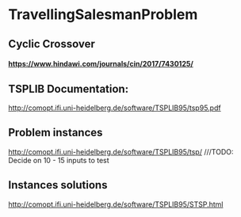 # TravellingSalesmanProblem

## Cyclic Crossover
#### https://www.hindawi.com/journals/cin/2017/7430125/

## TSPLIB Documentation:
http://comopt.ifi.uni-heidelberg.de/software/TSPLIB95/tsp95.pdf

## Problem instances
http://comopt.ifi.uni-heidelberg.de/software/TSPLIB95/tsp/
///TODO: Decide on 10 - 15 inputs to test

## Instances solutions

http://comopt.ifi.uni-heidelberg.de/software/TSPLIB95/STSP.html
